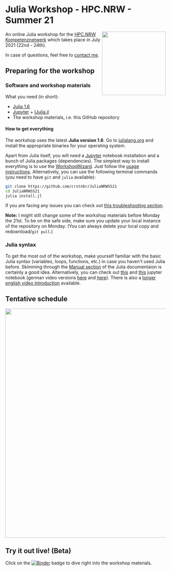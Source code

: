 # Julia Workshop - HPC.NRW - Summer 21

<a href="https://github.com/crstnbr/JuliaNRWSS21/raw/main/orga/poster/JuliaNRWSS21_poster.pdf"><img align="right" src="https://github.com/crstnbr/JuliaNRWSS21/raw/main/orga/poster/JuliaNRWSS21_poster.png" width=200px></a>

An online Julia workshop for the [HPC.NRW Kompetenznetwerk](https://hpc.dh.nrw) which takes place in July 2021 (22nd - 24th).

In case of questions, feel free to [contact me](http://github.com/crstnbr).

## Preparing for the workshop

### Software and workshop materials

What you need (in short):
  * [Julia 1.6](https://julialang.org/downloads/)
  * [Jupyter](https://jupyter.org) + [IJulia.jl](https://github.com/JuliaLang/IJulia.jl)
  * The workshop materials, i.e. this GitHub repository

#### How to get everything
The workshop uses the latest **Julia version 1.6**. Go to [julialang.org](https://julialang.org/downloads/) and install the appropriate binaries for your operating system.

Apart from Julia itself, you will need a [Jupyter](https://jupyter.org) notebook installation and a bunch of Julia packages (dependencies). The simplest way to install everything is to use the [WorkshopWizard](https://crstnbr.github.io/WorkshopWizard.jl/dev/). Just follow the [usage instructions](https://crstnbr.github.io/WorkshopWizard.jl/dev/usage/#Getting-the-latest-workshop-1). Alternatively, you can use the following terminal commands (you need to have `git` and `julia` available):

```bash
git clone https://github.com/crstnbr/JuliaNRWSS21
cd JuliaNRWSS21
julia install.jl
```

If you are facing any issues you can check out [this troubleshooting section](https://crstnbr.github.io/WorkshopWizard.jl/dev/troubleshooting/).

**Note:** I might still change some of the workshop materials before Monday the 21st. To be on the safe side, make sure you update your local instance of the repository on Monday. (You can always delete your local copy and redownload/`git pull`.)

### Julia syntax

To get the most out of the workshop, make yourself familiar with the basic Julia syntax (variables, loops, functions, etc.) in case you haven't used Julia before. Skimming through the [Manual section](https://docs.julialang.org/en/v1/manual/variables/) of the Julia documentaion is certainly a good idea. Alternatively, you can check out [this](https://nbviewer.jupyter.org/url/www.thp.uni-koeln.de/trebst/Lectures/CompPhys-2020/filled_out_template_01_variablen_datenstrukturen.ipynb) and [this](https://nbviewer.jupyter.org/url/www.thp.uni-koeln.de/trebst/Lectures/CompPhys-2020/filled_out_template_02_funktionen_schleifen_verzweigungen.ipynb) jupyter notebook (german video versions [here](https://vimeo.com/showcase/6910448/video/400175206) and [here](https://vimeo.com/showcase/6910448/video/400261725)). There is also a [longer english video introduction](https://www.youtube.com/watch?v=8h8rQyEpiZA) available.

## Tentative schedule

<a href="https://github.com/crstnbr/JuliaNRWSS21/raw/main/orga/schedule/schedule.pdf"><img src="https://github.com/crstnbr/JuliaNRWSS21/raw/main/orga/schedule/schedule.jpeg" width=720px></a>

## Try it out live! (Beta)

Click on the [![Binder](https://mybinder.org/badge_logo.svg)](https://mybinder.org/v2/gh/crstnbr/JuliaNRWSS21-binder/main?urlpath=git-pull%3Frepo%3Dhttps%253A%252F%252Fgithub.com%252Fcrstnbr%252FJuliaNRWSS21%26urlpath%3Dtree%252FJuliaNRWSS21%252F%26branch%3Dmain) badge to dive right into the workshop materials.
